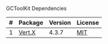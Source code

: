  GCToolKit Dependencies
 
 | #   | Package                             | Version       | License                                               |
 | --- | ----------------------------------- | ------------- | ----------------------------------------------------- | 
 | 1   | [Vert.X](http://vertx.io/)          | 4.3.7         | [MIT](http://www.eclipse.org/legal/epl-2.0)           |
 